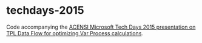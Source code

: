 # techdays-2015
Code accompanying the <a href="https://www.youtube.com/watch?v=8j661WfKZXw">ACENSI Microsoft Tech Days 2015 presentation on TPL Data Flow for optimizing Var Process calculations</a>.
